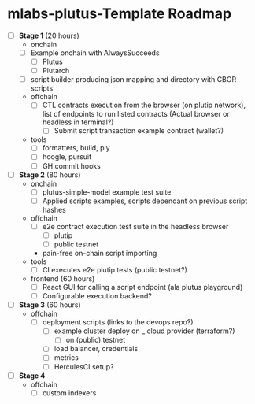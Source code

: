 # mlabs-plutus-Template Roadmap

- [ ] **Stage 1** (20 hours)
  - onchain
  - [ ] Example onchain with AlwaysSucceeds
    - [ ] Plutus
    - [ ] Plutarch
  - [ ] script builder producing json mapping and directory with CBOR scripts
  - offchain
    - [ ] CTL contracts execution from the browser (on plutip network),
      list of endpoints to run listed contracts
      (Actual browser or headless in terminal?)
      - [ ] Submit script transaction example contract (wallet?)
  - tools
    - [ ] formatters, build, ply
    - [ ] hoogle, pursuit
    - [ ] GH commit hooks
- [ ] **Stage 2** (80 hours)
  - onchain
    - [ ] plutus-simple-model example test suite
    - [ ] Applied scripts examples, scripts dependant on previous script hashes
  - offchain
    - [ ] e2e contract execution test suite in the headless browser
      - [ ] plutip
      - [ ] public testnet
    - pain-free on-chain script importing
  - tools 
    - [ ] CI executes e2e plutip tests (public testnet?)
  - frontend (60 hours)
    - [ ] React GUI for calling a script endpoint (ala plutus playground)
    - [ ] Configurable execution backend?
- [ ] **Stage 3** (60 hours)
  - offchain
    - [ ] deployment scripts (links to the devops repo?)
      - [ ] example cluster deploy on _ cloud provider (terraform?)
        - [ ] on (public) testnet
      - [ ] load balancer, credentials
      - [ ] metrics
      - [ ] HerculesCI setup?
- [ ] **Stage 4**
  - offchain
    - [ ] custom indexers